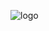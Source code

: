![logo](https://user-images.githubusercontent.com/72669865/236911494-387612a7-cd82-458f-b5e3-f3ec564156b4.png)
